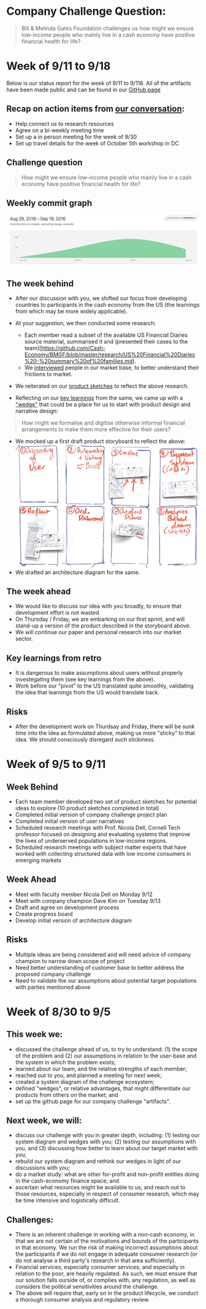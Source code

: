 # Company Challenge Question:

> Bill & Melinda Gates Foundation challenges us how might we ensure low-income people who mainly live in a cash economy have positive financial health for life? 

# Week of 9/11 to 9/18

Below is our status report for the week of 9/11 to 9/118. All of the artifacts have been made public and can be found in our [GitHub page](https://github.com/Cash-Economy/BMGF)

## Recap on action items from [our conversation](https://github.com/Cash-Economy/BMGF/blob/master/research/External%20meeting%20log.md):

* Help connect us to research resources
*	Agree on a bi-weekly meeting time
*	Set up a in person meeting for the week of 9/30
*	Set up travel details for the week of October 5th workshop in DC

## Challenge question

> How might we ensure low-income people who mainly live in a cash economy have positive financial health for life?

## Weekly commit graph

![Commit graph 1](https://github.com/Cash-Economy/BMGF/blob/master/Artifacts/misc/Commit%20graph%201.png?raw=true "Commit graph 1")

## The week behind

* After our discussion with you, we shifted our focus from developing countries to participants in the cash economy from the US (the learnings from which may be more widely applicable).
* At your suggestion, we then conducted some research:
  * Each member read a subset of the available US Financial Diaries source material, summarised it and (presented their cases to the team)[https://github.com/Cash-Economy/BMGF/blob/master/research/US%20Financial%20Diaries%20-%20summary%20of%20families.md).
  * We [interviewed](https://github.com/Cash-Economy/BMGF/blob/master/research/Vox%20Populi.md) people in our market base, to better understand their frictions to market.

* We reiterated on our [product sketches](https://github.com/Cash-Economy/BMGF/tree/master/Artifacts/elements/product-sketches/post-research) to reflect the above research.
* Reflecting on our [key learnings](https://github.com/Cash-Economy/BMGF/blob/master/research/US%20Financial%20Diaries%20-%20summary%20of%20families.md#primary-lessons-learned) from the same, we came up with a ["wedge"](https://github.com/Cash-Economy/BMGF/blob/master/Artifacts/elements/Wedges.md) that could be a place for us to start with product design and narrative design:

> How might we formalise and digitise otherwise informal financial arrangements to make them more effective for their users?

* We mocked up a first draft product storyboard to reflect the above:
![Storyboard](https://github.com/Cash-Economy/BMGF/blob/master/Artifacts/elements/storyboard/Storyboard%20v1.jpg?raw=true "Version 1 of Storyboard")
* We drafted an architecture diagram for the same.

## The week ahead

* We would like to discuss our idea with you broadly, to ensure that development effort is not wasted.
* On Thursday / Friday, we are embarking on our first sprint, and will stand-up a version of the product described in the storyboard above.
* We will continue our paper and personal research into our market sector.

## Key learnings from retro

* It is dangerous to make assumptions about users without properly investegating them (see key learnings from the above).
* Work before our "pivot" to the US translated quite smoothly, validating the idea that learnings from the US would translate back.

## Risks

* After the development work on Thurdsay and Friday, there will be *sunk time* into the idea as formulated above, making us more "sticky" to that idea. We should consciously disregard such stickiness.

# Week of 9/5 to 9/11

## Week Behind

* Each team member developed two set of product sketches for potential ideas to explore (10 product sketches completed in total)
* Completed initial version of company challenge project plan
* Completed initial version of user narratives
* Scheduled research meetings with Prof. Nicola Dell, Cornell Tech professor focused on designing and evaluating systems that improve the lives of underserved populations in low-income regions.
* Scheduled research meetings with subject matter experts that have worked with collecting structured data with low income consumers in emerging markets

## Week Ahead

* Meet with faculty member Nicola Dell on Monday 9/12
* Meet with company champion Dave Kim on Tuesday 9/13
* Draft and agree on development process
* Create progress board
* Develop initial version of architecture diagram

## Risks

* Multiple ideas are being considered and will need advice of company champion to narrow down scope of project
* Need better understanding of customer base to better address the proposed company challenge
* Need to validate the our assumptions about potential target populations with parties mentioned above

# Week of 8/30 to 9/5

## This week we:
   
* discussed the challenge ahead of us, to try to understand: (1) the scope of the problem and (2) our assumptions in relation to the user-base and the system in which the problem exists;
* learned about our team, and the relative strengths of each member;
* reached out to you, and planned a meeting for next week;
* created a system diagram of the challenge ecosystem; 
* defined "wedges", or relative advantages, that might differentiate our products from others on the market; and
* set up the github page for our company challenge "artifacts".

## Next week, we will:

* discuss our challenge with you in greater depth, including: (1) testing our system diagram and wedges with you; (2) testing our assumptions with you, and (3) discussing how better to learn about our target market with you;
* rebuild our system diagram and rethink our wedges in light of our discussions with you;
* do a market study: what are other for-profit and non-profit entities doing in the cash-economy finance space; and
* ascertain what resources might be available to us, and reach out to those resources, especially in respect of consumer research, which may be time intensive and logistically difficult.

## Challenges:

* There is an inherent challenge in working with a non-cash economy, in that we are not certain of the motivations and bounds of the participants in that economy. We run the risk of making incorrect assumptions about the participants if we do not engage in adequate consumer research (or do not analyse a third party's research in that area sufficiently). 
* Financial services, especially consumer services, and especially in relation to the poor, are heavily regulated. As such, we must ensure that our solution falls ourside of, or complies with, any regulation, as well as considers the political sensitivities around the challenge.
* The above will require that, early on in the product lifecycle, we conduct a thorough consumer analysis and regulatory review.


